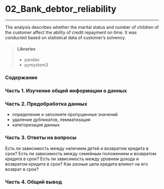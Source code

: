 # 02_Bank_debtor_reliability
________________________________________

The analysis describes whether the marital status and number of children of the customer affect the ability of credit repayment on time. It was conducted based on statistical data of customer’s solvency.

>#### Libraries
>* pandas
>* pymystem3

### Содержание

### Часть 1. Изучение общей информации о данных

### Часть 2. Предобработка данных
* определение и заполните пропущенные значений
* удаление дубликатов, лемматизация
* категоризация данных

### Часть 3. Ответы на вопросы
Есть ли зависимость между наличием детей и возвратом кредита в срок?
Есть ли зависимость между семейным положением и возвратом кредита в срок?
Есть ли зависимость между уровнем дохода и возвратом кредита в срок?
Как разные цели кредита влияют на его возврат в срок?

### Часть 4. Общий вывод

